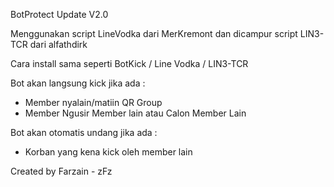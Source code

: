 BotProtect Update V2.0

Menggunakan script LineVodka dari MerKremont dan dicampur script LIN3-TCR dari alfathdirk

Cara install sama seperti BotKick / Line Vodka / LIN3-TCR
 

Bot akan langsung kick jika ada :
- Member nyalain/matiin QR Group
- Member Ngusir Member lain atau Calon Member Lain

Bot akan otomatis undang jika ada :
- Korban yang kena kick oleh member lain


Created by Farzain - zFz
